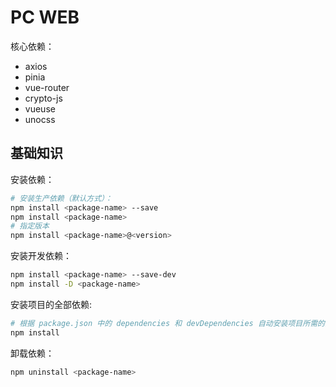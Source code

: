 # PC WEB

核心依赖：

- axios
- pinia
- vue-router
- crypto-js
- vueuse
- unocss



## 基础知识

安装依赖：

```bash
# 安装生产依赖（默认方式）：
npm install <package-name> --save
npm install <package-name>
# 指定版本
npm install <package-name>@<version>
```

安装开发依赖：

```bash
npm install <package-name> --save-dev
npm install -D <package-name>
```

安装项目的全部依赖:

```bash
# 根据 package.json 中的 dependencies 和 devDependencies 自动安装项目所需的全部依赖。
npm install
```

卸载依赖：

```bash
npm uninstall <package-name>
```

